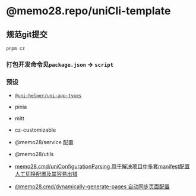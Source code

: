 <!--
 * @Author: @memo28.repo
 * @Date: 2023-04-05 17:45:31
 * @LastEditTime: 2024-02-07 20:40:48
 * @Description: 
 * @FilePath: /v3-uni-temp/README.md
-->
# @memo28.repo/uniCli-template

## 规范git提交

```shell
pnpm cz
```

### 打包开发命令见`package.json` -> `script`

### 预设

- [`@uni-helper/uni-app-types`]('https://github.com/uni-helper/uni-app-types#uni-helperuni-app-types')

- pinia

- mitt

- cz-customizable

- @memo28/service 配置

- @memo28/utils

- [memo28.cmd/uniConfigurationParsing 用于解决项目中多套manifest配置 人工切换配置及其容易出错]("https://www.npmjs.com/package/@memo28.cmd/uni-configuration-parsing")

- [@memo28.cmd/dynamically-generate-pages 自动同步页面配置](https://www.npmjs.com/package/@memo28.cmd/dynamically-generate-pages)
